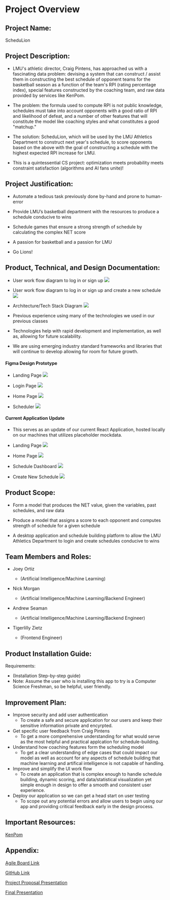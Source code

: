 # Project Overview

## Project Name:

ScheduLion

## Project Description:

- LMU's athletic director, Craig Pintens, has approached us with a fascinating data problem: devising a system that can construct / assist them in constructing the best schedule of opponent teams for the basketball season as a function of the team's RPI (rating percentage index), special features constructed by the coaching team, and raw data provided by services like KenPom.

- The problem: the formula used to compute RPI is not public knowledge, schedules must take into account opponents with a good ratio of RPI and likelihood of defeat, and a number of other features that will constitute the model like coaching styles and what constitutes a good "matchup."

- The solution: ScheduLion, which will be used by the LMU Athletics Department to construct next year's schedule, to score opponents based on the above with the goal of constructing a schedule with the highest expected RPI increase for LMU.

- This is a quintessential CS project: optimization meets probability meets constraint satisfaction (algorithms and AI fans unite)!

## Project Justification:

- Automate a tedious task previously done by-hand and prone to human-error

- Provide LMU’s basketball department with the resources to produce a schedule conducive to wins

- Schedule games that ensure a strong strength of schedule by calculating the complex NET score

- A passion for basketball and a passion for LMU

- Go Lions!

## Product, Technical, and Design Documentation:

- User work flow diagram to log in or sign up
  ![](../images/userflow_login.png)

- User work flow diagram to log in or sign up and create a new schedule 
  ![](../images/userflow_schedule.png)

- Architecture/Tech Stack Diagram
  ![](../images/tech_stack_diagram.png)

- Previous experience using many of the technologies we used in our previous classes

- Technologies help with rapid development and implementation, as well as, allowing for future scalability.

- We are using emerging industry standard frameworks and libraries that will continue to develop allowing for room for future growth.
  
#### Figma Design Prototype
- Landing Page
![](../images/Landing.png)

- Login Page
![](../images/Login.png)

- Home Page
![](../images/Home.png)

- Scheduler
![](../images/Scheduler.png)

#### Current Application Update
- This serves as an update of our current React Application, hosted locally on our machines that utilizes placeholder mockdata.
- Landing Page
![](../images/LandingV1.png)

- Home Page
![](../images/HomeV1.png)

- Schedule Dashboard
![](../images/SchedulerV1.png)

- Create New Schedule
![](../images/SchedulerBuilderV1.png)

## Product Scope:

- Form a model that produces the NET value, given the variables, past schedules, and raw data

- Produce a model that assigns a score to each opponent and computes strength of schedule for a given schedule

- A desktop application and schedule building platform to allow the LMU Athletics Department to login and create schedules conducive to wins

## Team Members and Roles:

- Joey Ortiz

  - (Artificial Intelligence/Machine Learning)

- Nick Morgan

  - (Artificial Intelligence/Machine Learning/Backend Engineer)

- Andrew Seaman
  - (Artificial Intelligence/Machine Learning/Backend Engineer)

- Tigerlilly Zietz

  - (Frontend Engineer)

## Product Installation Guide:

Requirements: 
- (Installation Step-by-step guide)
- Note: Assume the user who is installing this app to try is a Computer Science Freshman, so be helpful, user friendly.


## Improvement Plan:
- Improve security and add user authentication 
  - To create a safe and secure application for our users and keep their sensitive information private and encyrpted. 
- Get specific user feedback from Craig Pintens
  - To get a more comprehensive understanding for what would serve as the most helpful and practical applcation for schedule-building.
- Understand how coaching features form the scheduling model
  - To get a clear understanding of edge cases that could impact our model as well as account for any aspects of schedule building that machine learning and artifical intelligence is not capable of handling. 
- Improve and simplify the UI work flow
  - To create an application that is complex enough to handle schedule building, dynamic scoring, and data/statistical visualization yet simple enough in design to offer a smooth and consistent user experience. 
- Deploy our application so we can get a head start on user testing
  - To scope out any potential errors and allow users to begin using our app and providing critical feedback early in the design process. 

## Important Resources:

[KenPom](https://kenpom.com/)

## Appendix:

[Agile Board Link](https://schedulion.atlassian.net/jira/your-work)

[GitHub Link](https://github.com/nmorgan8/schedulion)

[Project Proposal Presentation](https://docs.google.com/presentation/d/14l8FbzU_ilYNwes7Dcoq9j5gQoFgduhBUJOkaZMJr-Q/edit#slide=id.p)

[Final Presentation](https://docs.google.com/presentation/d/1iAR3d8UCkqbvBrDlfaypDnwispHEvt8xk2MPZcGeFvg/edit?usp=sharing)
